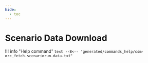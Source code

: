 ```yaml
---
hide:
  - toc
---
```

# Scenario Data Download

!!! info "Help command"
    ```text
    --8<-- "generated/commands_help/csm-orc_fetch-scenariorun-data.txt"
    ```